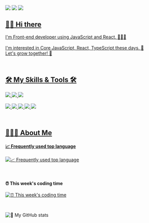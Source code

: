 <a href="http://ksy4568.github.io/" target="_blank"><img src="https://img.shields.io/badge/Blog-f8df4f?style=flat-square&logo=GitHub%20Sponsors&logoColor=white"/></a>
  <a href="mailto:gsy4568@gmail.com" target="_blank"><img src="https://img.shields.io/badge/Gmail-EA4335?style=flat-square&logo=Gmail&logoColor=white"/></a>
  <a href="https://fascinated-beechnut-581.notion.site/8631b0d120c14b45affe82adc698d9c5" target="_blank"><img src="https://img.shields.io/badge/Portfolio-000000?style=flat-square&logo=notion&logoColor=white" />

## 👐🏻  Hi there
  
I'm Front-end developer using JavaScript and React. 👨🏻‍💻
  <br />
  <br />
I'm interested in Core JavaScript, React, TypeScript these days. 🎈 <br />
Let's grow together! 🌱 <br />
 
 <br />
 
 ## 🛠 My Skills & Tools 🛠
 
  <img src="https://img.shields.io/badge/JavaScript-F7DF1E?style=flat-square&logo=javascript&logoColor=white"/> <img src="https://img.shields.io/badge/React.js-61DAFB?style=flat-square&logo=react&logoColor=white"/>  <img src="https://img.shields.io/badge/TypeScript-3178C6?style=flat-square&logo=typescript&logoColor=white"/>
  <br />
  <br />  <img src="https://img.shields.io/badge/Slack-4A154B?style=flat-square&logo=slack&logoColor=white" />  <img src="https://img.shields.io/badge/Trello-0052CC?style=flat-square&logo=trello&logoColor=white" />  <img src="https://img.shields.io/badge/Git-F05032?style=flat-square&logo=git&logoColor=white" />  <img src="https://img.shields.io/badge/Github-181717?style=flat-square&logo=github&logoColor=white" />  <img src="https://img.shields.io/badge/Notion-000000?style=flat-square&logo=notion&logoColor=white" />

<br />
  
## 💁🏻‍♂️ About Me
  
#### 📈 Frequently used top language

[![📈 Frequently used top language](https://github-readme-stats.vercel.app/api/top-langs/?username=ksy4568&hide=html,css&langs_count=3&layout=compact)](https://github.com/anuraghazra/github-readme-stats)
 
  <br />
  
#### ⏰ This week's coding time

[![⏰ This week's coding time](https://github-readme-stats.vercel.app/api/wakatime?username=ksy4568&layout=compact)](https://github.com/anuraghazra/github-readme-stats)
  
<br />
  
![🌱 My GitHub stats](https://github-readme-stats.vercel.app/api?username=ksy4568&show_icons=true&theme=dark)




  
  

